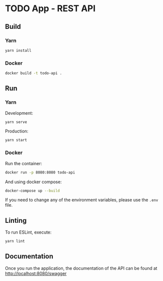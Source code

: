 # TODO App - REST API 

## Build

### Yarn

```bash
yarn install
```

### Docker

```bash
docker build -t todo-api .
```

## Run

### Yarn

Development:

```bash
yarn serve
```

Production:

```bash
yarn start
```

### Docker

Run the container:

```bash
docker run -p 8080:8080 todo-api
```

And using docker compose:

```bash
docker-compose up --build
```

If you need to change any of the environment variables, please use the `.env` file.

## Linting

To run ESLint, execute:

```bash
yarn lint
```

## Documentation

Once you run the application, the documentation of the API can be found at [http://localhost:8080/swagger](http://localhost:8080/swagger)
